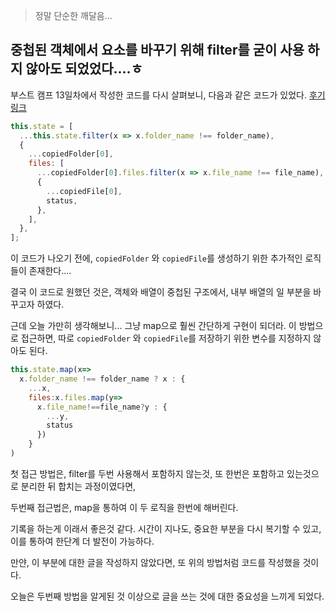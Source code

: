 > 정말 단순한 깨달음...

## 중첩된 객체에서 요소를 바꾸기 위해 filter를 굳이 사용 하지 않아도 되었었다....ㅎ

부스트 캠프 13일차에서 작성한 코드를 다시 살펴보니, 다음과 같은 코드가 있었다. 
[후기 링크](https://github.com/sukjae/daily-study/blob/master/boost-camp/day-13.md#immutable)

```js
this.state = [
  ...this.state.filter(x => x.folder_name !== folder_name),
  {
    ...copiedFolder[0],
    files: [
      ...copiedFolder[0].files.filter(x => x.file_name !== file_name),
      {
        ...copiedFile[0],
        status,
      },
    ],
  },
];

```

이 코드가 나오기 전에, `copiedFolder` 와 `copiedFile`를 생성하기 위한 추가적인 로직들이 존재한다....

결국 이 코드로 원했던 것은, 객체와 배열이 중첩된 구조에서, 내부 배열의 일 부분을 바꾸고자 하였다.

근데 오늘 가만히 생각해보니... 그냥 map으로 훨씬 간단하게 구현이 되더라.
이 방법으로 접근하면, 따로  `copiedFolder` 와 `copiedFile`를 저장하기 위한 변수를 지정하지 않아도 된다.

```js
this.state.map(x=>
  x.folder_name !== folder_name ? x : {
    ...x, 
    files:x.files.map(y=>
      x.file_name!==file_name?y : {
        ...y, 
        status
      })
    }
)
```

첫 접근 방법은, filter를 두번 사용해서 포함하지 않는것, 또 한번은 포함하고 있는것으로 분리한 뒤 합치는 과정이였다면, 

두번째 접근법은, map을 통하여 이 두 로직을 한번에 해버린다. 

기록을 하는게 이래서 좋은것 같다. 
시간이 지나도, 중요한 부분을 다시 복기할 수 있고, 이를 통하여 한단계 더 발전이 가능하다. 

만얀, 이 부분에 대한 글을 작성하지 않았다면, 또 위의 방법처럼 코드를 작성했을 것이다. 

오늘은 두번째 방법을 알게된 것 이상으로 글을 쓰는 것에 대한 중요성을 느끼게 되었다. 

